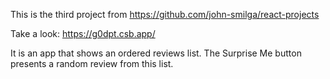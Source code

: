 This is the third project from https://github.com/john-smilga/react-projects

Take a look: https://g0dpt.csb.app/

It is an app that shows an ordered reviews list. The Surprise Me button presents a random review from this list.
